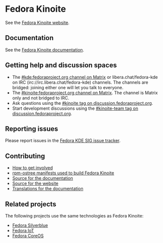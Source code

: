 # Fedora Kinoite

See the [Fedora Kinoite website](https://fedoraproject.org/kinoite/).

## Documentation

See the [Fedora Kinoite documentation](https://docs.fedoraproject.org/en-US/fedora-kinoite/).

## Getting help and discussion spaces

- The [#kde:fedoraproject.org channel on Matrix](https://matrix.to/#/#kde:fedoraproject.org) or libera.chat/fedora-kde on IRC (irc://irc.libera.chat/fedora-kde) channels. The channels are bridged: joining either one will let you talk to everyone.
- The [#kinoite:fedoraproject.org channel on Matrix](https://matrix.to/#/#kinoite:fedoraproject.org). The channel is Matrix only and not bridged to IRC.
- Ask questions using the [#kinoite tag on discussion.fedoraproject.org](https://discussion.fedoraproject.org/tag/kinoite).
- Start development discussions using the [#kinoite-team tag on discussion.fedoraproject.org](https://discussion.fedoraproject.org/tag/kinoite-team).

## Reporting issues

Please report issues in the [Fedora KDE SIG issue tracker](https://pagure.io/fedora-kde/SIG/issues).

## Contributing

- [How to get involved](https://fedoraproject.org/kinoite/community/)
- [rpm-ostree manifests used to build Fedora Kinoite](https://pagure.io/workstation-ostree-config)
- [Source for the documentation](https://pagure.io/fedora-kde/kinoite-docs)
- [Source for the website](https://gitlab.com/fedora/websites-apps/fedora-websites/fedora-websites-3.0)
- [Translations for the documentation](https://translate.fedoraproject.org/projects/fedora-docs-l10n-fedora-kinoite/)

## Related projects

The following projects use the same technologies as Fedora Kinoite:

- [Fedora Silverblue](https://silverblue.fedoraproject.org/)
- [Fedora IoT](https://getfedora.org/iot/)
- [Fedora CoreOS](https://getfedora.org/coreos)
